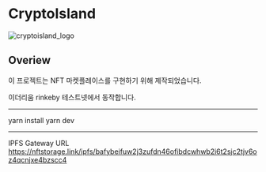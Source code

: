 # CryptoIsland
![cryptoisland_logo](https://user-images.githubusercontent.com/40536266/126930497-4f92d5f1-4d4e-44e0-97bd-3db3472da507.jpeg)


Overiew
----
이 프로젝트는 NFT 마켓플레이스를 구현하기 위해 제작되었습니다.

이더리움 rinkeby 테스트넷에서 동작합니다.

----
yarn install
yarn dev

----
IPFS Gateway URL
https://nftstorage.link/ipfs/bafybeifuw2j3zufdn46ofibdcwhwb2i6t2sjc2tjv6oz4qcnjxe4bzscc4

<!-- Website
----
[cryptoisland.art](http://cryptoisland.art)
 -->
